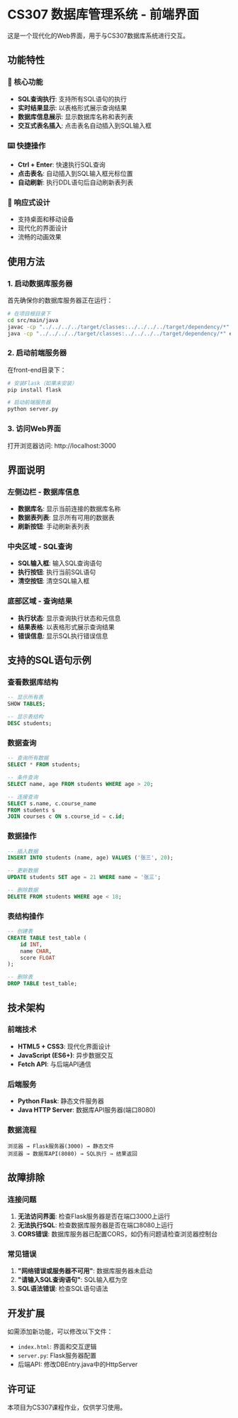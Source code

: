 # CS307 数据库管理系统 - 前端界面

这是一个现代化的Web界面，用于与CS307数据库系统进行交互。

## 功能特性

### 🚀 核心功能
- **SQL查询执行**: 支持所有SQL语句的执行
- **实时结果显示**: 以表格形式展示查询结果
- **数据库信息展示**: 显示数据库名称和表列表
- **交互式表名插入**: 点击表名自动插入到SQL输入框

### ⌨️ 快捷操作
- **Ctrl + Enter**: 快速执行SQL查询
- **点击表名**: 自动插入到SQL输入框光标位置
- **自动刷新**: 执行DDL语句后自动刷新表列表

### 📱 响应式设计
- 支持桌面和移动设备
- 现代化的界面设计
- 流畅的动画效果

## 使用方法

### 1. 启动数据库服务器
首先确保你的数据库服务器正在运行：
```bash
# 在项目根目录下
cd src/main/java
javac -cp "../../../../target/classes:../../../../target/dependency/*" edu/sustech/cs307/DBEntry.java
java -cp "../../../../target/classes:../../../../target/dependency/*" edu.sustech.cs307.DBEntry
```

### 2. 启动前端服务器
在front-end目录下：
```bash
# 安装Flask（如果未安装）
pip install flask

# 启动前端服务器
python server.py
```

### 3. 访问Web界面
打开浏览器访问: http://localhost:3000

## 界面说明

### 左侧边栏 - 数据库信息
- **数据库名**: 显示当前连接的数据库名称
- **数据表列表**: 显示所有可用的数据表
- **刷新按钮**: 手动刷新表列表

### 中央区域 - SQL查询
- **SQL输入框**: 输入SQL查询语句
- **执行按钮**: 执行当前SQL语句
- **清空按钮**: 清空SQL输入框

### 底部区域 - 查询结果
- **执行状态**: 显示查询执行状态和元信息
- **结果表格**: 以表格形式展示查询结果
- **错误信息**: 显示SQL执行错误信息

## 支持的SQL语句示例

### 查看数据库结构
```sql
-- 显示所有表
SHOW TABLES;

-- 显示表结构
DESC students;
```

### 数据查询
```sql
-- 查询所有数据
SELECT * FROM students;

-- 条件查询
SELECT name, age FROM students WHERE age > 20;

-- 连接查询
SELECT s.name, c.course_name 
FROM students s 
JOIN courses c ON s.course_id = c.id;
```

### 数据操作
```sql
-- 插入数据
INSERT INTO students (name, age) VALUES ('张三', 20);

-- 更新数据
UPDATE students SET age = 21 WHERE name = '张三';

-- 删除数据
DELETE FROM students WHERE age < 18;
```

### 表结构操作
```sql
-- 创建表
CREATE TABLE test_table (
    id INT,
    name CHAR,
    score FLOAT
);

-- 删除表
DROP TABLE test_table;
```

## 技术架构

### 前端技术
- **HTML5 + CSS3**: 现代化界面设计
- **JavaScript (ES6+)**: 异步数据交互
- **Fetch API**: 与后端API通信

### 后端服务
- **Python Flask**: 静态文件服务器
- **Java HTTP Server**: 数据库API服务器(端口8080)

### 数据流程
```
浏览器 → Flask服务器(3000) → 静态文件
浏览器 → 数据库API(8080) → SQL执行 → 结果返回
```

## 故障排除

### 连接问题
1. **无法访问界面**: 检查Flask服务器是否在端口3000上运行
2. **无法执行SQL**: 检查数据库服务器是否在端口8080上运行
3. **CORS错误**: 数据库服务器已配置CORS，如仍有问题请检查浏览器控制台

### 常见错误
1. **"网络错误或服务器不可用"**: 数据库服务器未启动
2. **"请输入SQL查询语句"**: SQL输入框为空
3. **SQL语法错误**: 检查SQL语句语法

## 开发扩展

如需添加新功能，可以修改以下文件：
- `index.html`: 界面和交互逻辑
- `server.py`: Flask服务器配置
- 后端API: 修改DBEntry.java中的HttpServer

## 许可证

本项目为CS307课程作业，仅供学习使用。